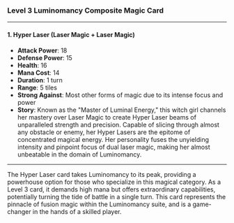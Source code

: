 ### Level 3 Luminomancy Composite Magic Card

---

#### 1. Hyper Laser (Laser Magic + Laser Magic)

- **Attack Power**: 18
- **Defense Power**: 15
- **Health**: 16
- **Mana Cost**: 14
- **Duration**: 1 turn
- **Range**: 5 tiles
- **Strong Against**: Most other forms of magic due to its intense focus and power
- **Story**: Known as the "Master of Luminal Energy," this witch girl channels her mastery over Laser Magic to create Hyper Laser beams of unparalleled strength and precision. Capable of slicing through almost any obstacle or enemy, her Hyper Lasers are the epitome of concentrated magical energy. Her personality fuses the unyielding intensity and pinpoint focus of dual laser magic, making her almost unbeatable in the domain of Luminomancy.

---

The Hyper Laser card takes Luminomancy to its peak, providing a powerhouse option for those who specialize in this magical category. As a Level 3 card, it demands high mana but offers extraordinary capabilities, potentially turning the tide of battle in a single turn. This card represents the pinnacle of fusion magic within the Luminomancy suite, and is a game-changer in the hands of a skilled player.